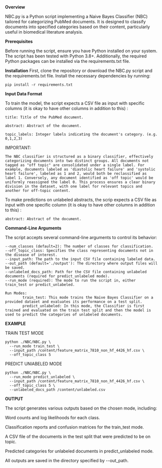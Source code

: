 **Overview**

NBC.py is a Python script implementing a Naive Bayes Classifier (NBC) tailored for categorizing PubMed documents. It is designed to classify documents into specified categories based on their content, particularly useful in biomedical literature analysis.

**Prerequisites**

Before running the script, ensure you have Python installed on your system. The script has been tested with Python 3.8+. Additionally, the required Python packages can be installed via the requirements.txt file.

**Installation**
First, clone the repository or download the NBC.py script and the requirements.txt file. Install the necessary dependencies by running:

```pip install -r requirements.txt```

**Input Data Format**

To train the model, the script expects a CSV file as input with specific columns (it is okay to have other columns in addition to this) :

	title: Title of the PubMed document.

	abstract: Abstract of the document.

	topic_labels: Integer labels indicating the document's category. (e.g. 0,1,2,3) 
 
IMPORTANT: 

	The NBC classifier is structured as a binary classifier, effectively categorizing documents into two distinct groups. All documents not tagged as "off topic" are consolidated under a single label. For example, documents labeled as 'diastolic heart failure' and 'systolic heart failure', labeled as 1 and 2, would both be reclassified as label 1. Conversely, any document identified as 'off topic' would be uniformly reassigned the label 0. This process ensures a clear binary division in the dataset, with one label for relevant topics and another for off-topic content.

To make predictions on unlabeled abstracts, the scrip expects a CSV file as input with one specific column (it is okay to have other columns in addition to this) : 

	abstract: Abstract of the document.

**Command-Line Arguments**

The script accepts several command-line arguments to control its behavior:

	--num_classes (default=2): The number of classes for classification.
	--off_topic_class: Specifies the class representing documents not in the disease of interest.
	--input_path: The path to the input CSV file containing labeled data.
	--out_path (default='./output'): The directory where output files will be saved.
	--unlabeled_docs_path: Path for the CSV file containing unlabeled documents (required for predict_unlabeled mode).
	--run_mode (required): The mode to run the script in, either train_test or predict_unlabeled.
 	
  	Run Modes:
    		train_test: This mode trains the Naive Bayes Classifier on a provided dataset and evaluates its performance on a test split.
    		predict_unlabeled: In this mode, the Classifier is first trained and evaluated on the train test split and then the model is used to predict the categories of unlabeled documents.
 
**EXAMPLE**

TRAIN TEST MODE 

```
python ./NBC/NBC.py \
  --run_mode train_test \
  --input_path /content/feature_matrix_7810_non_hf_4426_hf.csv \
  --off_topic_class 5
```

PREDICT UNlABELED MODE 

```
python ./NBC/NBC.py \
  --run_mode predict_unlabeled \
  --input_path /content/feature_matrix_7810_non_hf_4426_hf.csv \
  --off_topic_class 5 \
  --unlabeled_docs_path /content/unlabeled.csv
```

**OUTPUT**

The script generates various outputs based on the chosen mode, including:

Word counts and log likelihoods for each class.

Classification reports and confusion matrices for the train_test mode.

A CSV file of the documents in the test split that were predicted to be on topic. 

Predicted categories for unlabeled documents in predict_unlabeled mode.

All outputs are saved in the directory specified by --out_path.



